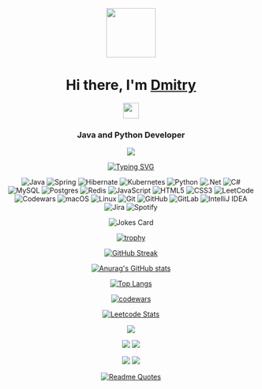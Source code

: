 <div id="content" align="center">
  <img src="https://camo.githubusercontent.com/4cb9b98860a01e6a93c5b3eb5fd5a0ae409731635562552752b75ff17b4b2167/68747470733a2f2f6d656469612e67697068792e636f6d2f6d656469612f4d3967624264396e6244724f5475314d71782f67697068792e676966" width="100" >

  <h1 align="center">Hi there, I'm <a href="https://t.me/The_Real_DO" target="_blank">Dmitry</a></h1>
  <img src="https://github.com/blackcater/blackcater/raw/main/images/Hi.gif" height="32"/>
  <h3 align="center">Java and Python Developer</h3>

  ![](https://komarev.com/ghpvc/?username=Dmitry-Osipov)
  
  [![Typing SVG](https://readme-typing-svg.herokuapp.com?color=%2336BCF7&lines=Backend+Developer,+idea+executor)](https://git.io/typing-svg)

  ![Java](https://img.shields.io/badge/java-%23ED8B00.svg?style=for-the-badge&logo=java&logoColor=white) ![Spring](https://img.shields.io/badge/spring-%236DB33F.svg?style=for-the-badge&logo=spring&logoColor=white) ![Hibernate](https://img.shields.io/badge/Hibernate-59666C?style=for-the-badge&logo=Hibernate&logoColor=white) ![Kubernetes](https://img.shields.io/badge/kubernetes-%23326ce5.svg?style=for-the-badge&logo=kubernetes&logoColor=white) ![Python](https://img.shields.io/badge/python-3670A0?style=for-the-badge&logo=python&logoColor=ffdd54) ![.Net](https://img.shields.io/badge/.NET-5C2D91?style=for-the-badge&logo=.net&logoColor=white) ![C#](https://img.shields.io/badge/c%23-%23239120.svg?style=for-the-badge&logo=csharp&logoColor=white) ![MySQL](https://img.shields.io/badge/mysql-4479A1.svg?style=for-the-badge&logo=mysql&logoColor=white) ![Postgres](https://img.shields.io/badge/postgres-%23316192.svg?style=for-the-badge&logo=postgresql&logoColor=white) ![Redis](https://img.shields.io/badge/redis-%23DD0031.svg?style=for-the-badge&logo=redis&logoColor=white) ![JavaScript](https://img.shields.io/badge/javascript-%23323330.svg?style=for-the-badge&logo=javascript&logoColor=%23F7DF1E) ![HTML5](https://img.shields.io/badge/html5-%23E34F26.svg?style=for-the-badge&logo=html5&logoColor=white) ![CSS3](https://img.shields.io/badge/css3-%231572B6.svg?style=for-the-badge&logo=css3&logoColor=white) ![LeetCode](https://img.shields.io/badge/LeetCode-000000?style=for-the-badge&logo=LeetCode&logoColor=#d16c06) ![Codewars](https://img.shields.io/badge/Codewars-B1361E?style=for-the-badge&logo=codewars&logoColor=grey) ![macOS](https://img.shields.io/badge/mac%20os-000000?style=for-the-badge&logo=macos&logoColor=F0F0F0) ![Linux](https://img.shields.io/badge/Linux-FCC624?style=for-the-badge&logo=linux&logoColor=black) ![Git](https://img.shields.io/badge/git-%23F05033.svg?style=for-the-badge&logo=git&logoColor=white) ![GitHub](https://img.shields.io/badge/github-%23121011.svg?style=for-the-badge&logo=github&logoColor=white) ![GitLab](https://img.shields.io/badge/gitlab-%23181717.svg?style=for-the-badge&logo=gitlab&logoColor=white) ![IntelliJ IDEA](https://img.shields.io/badge/IntelliJIDEA-000000.svg?style=for-the-badge&logo=intellij-idea&logoColor=white) ![Jira](https://img.shields.io/badge/jira-%230A0FFF.svg?style=for-the-badge&logo=jira&logoColor=white) ![Spotify](https://img.shields.io/badge/Spotify-1ED760?style=for-the-badge&logo=spotify&logoColor=white)
  
  ![Jokes Card](https://readme-jokes.vercel.app/api)

  [![trophy](https://github-profile-trophy.vercel.app/?username=Dmitry-Osipov)](https://github.com/Dmitry-Osipov/github-profile-trophy)

  [![GitHub Streak](https://github-readme-streak-stats.herokuapp.com/?user=Dmitry-Osipov)](https://git.io/streak-stats)

  [![Anurag's GitHub stats](https://github-readme-stats.vercel.app/api?username=Dmitry-Osipov)](https://github.com/Dmitry-Osipov/github-readme-stats)
  
  [![Top Langs](https://github-readme-stats.vercel.app/api/top-langs/?username=Dmitry-Osipov)](https://github.com/Dmitry-Osipov/github-readme-stats)

  [![codewars](https://www.codewars.com/users/OcelotAgent/badges/large)](https://www.codewars.com/users/OcelotAgent)    

  [![Leetcode Stats](https://leetcard.jacoblin.cool/OcelotAgent)](https://leetcode.com/OcelotAgent)

  ![](https://github-profile-summary-cards.vercel.app/api/cards/profile-details?username=Dmitry-Osipov&theme=solarized_dark)

  ![](https://github-profile-summary-cards.vercel.app/api/cards/stats?username=Dmitry-Osipov&theme=solarized_dark) ![](https://github-profile-summary-cards.vercel.app/api/cards/repos-per-language?username=Dmitry-Osipov&theme=solarized_dark)
  
  ![](https://github-profile-summary-cards.vercel.app/api/cards/most-commit-language?username=Dmitry-Osipov&theme=solarized_dark) ![](https://github-profile-summary-cards.vercel.app/api/cards/productive-time?username=Dmitry-Osipov&theme=solarized_dark)

  [![Readme Quotes](https://quotes-github-readme.vercel.app/api?type=horizontal&theme=dark)](https://github.com/piyushsuthar/github-readme-quotes)
</div>

<!--
**Dmitry-Osipov/Dmitry-Osipov** is a ✨ _special_ ✨ repository because its `README.md` (this file) appears on your GitHub profile.

Here are some ideas to get you started:

- 🔭 I’m currently working on ...
- 🌱 I’m currently learning ...
- 👯 I’m looking to collaborate on ...
- 🤔 I’m looking for help with ...
- 💬 Ask me about ...
- 📫 How to reach me: ...
- 😄 Pronouns: ...
- ⚡ Fun fact: ...
-->
